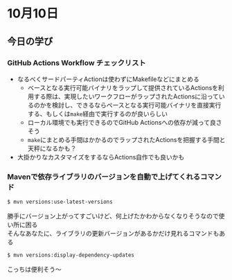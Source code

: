 # 10月10日

## 今日の学び

### GitHub Actions Workflow チェックリスト

- なるべくサードパーティActionは使わずにMakefileなどにまとめる
  - ベースとなる実行可能バイナリをラップして提供されているActionsを利用する際は、実現したいワークフローがラップされたActionsに沿っているのかを検討し、できるならペースとなる実行可能バイナリを直接実行する、もしくは`make`経由で実行するのが良いらしい
  - ローカル環境でも実行できるのでGitHub Actionsへの依存が減って良さそう
  - `make`にまとめる手間はかかるのでラップされたActionsを把握する手間と天秤になるかも？
- 大掛かりなカスタマイズをするならActions自作でも良いかも

### Mavenで依存ライブラリのバージョンを自動で上げてくれるコマンド

``` sh
$ mvn versions:use-latest-versions
```

勝手にバージョン上がってすごいけど、何上げたかわからなくなりそうなので使い所に困る<br>
そんなあなたに、ライブラリの更新バージョンがあるかだけ見れるコマンドもある<br>

``` sh
$ mvn versions:display-dependency-updates
```

こっちは便利そう〜
